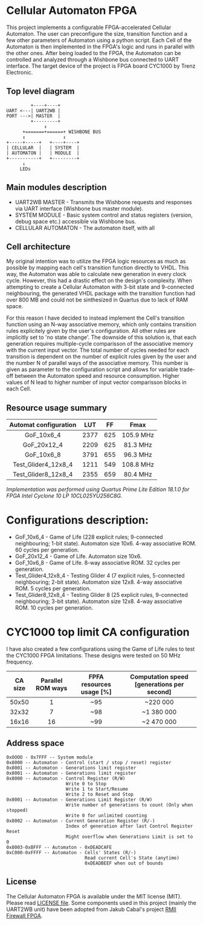 # Cellular Automaton FPGA
This project implements a configurable FPGA-accelerated Cellular Automaton. The user can preconfigure the size, transition function and a few other parameters of Automaton using a python script. Each Cell of the Automaton is then implemented in the FPGA's logic and runs in parallel with the other ones. After being loaded to the FPGA, the Automaton can be controlled and analyzed through a Wishbone bus connected to UART interface. The target device of the project is FPGA board CYC1000 by Trenz Electronic.

## Top level diagram
```
         +----+----+
UART <---| UART2WB |
PORT --->| MASTER  |
         +---------+
              ↕
      +=======+======+ WISHBONE BUS
      ↕              ↕
+-----+-----+   +----+----+
| CELLULAR  |   | SYSTEM  |
| AUTOMATON |   | MODULE  |
+-----------+   +---------+
      ↓
     LEDs
```
## Main modules description

* UART2WB MASTER - Transmits the Wishbone requests and responses via UART interface (Wishbone bus master module).
* SYSTEM MODULE - Basic system control and status registers (version, debug space etc.) accessible via Wishbone bus.
* CELLULAR AUTOMATON - The automaton itself, with all

## Cell architecture

My original intention was to utilize the FPGA logic resources as much as possible by mapping each cell's transition function directly to VHDL. This way, the Automaton was able to calculate new generation in every clock cycle. However, this had a drastic effect on the design's complexity. When attempting to create a Cellular Automaton with 3-bit state and 9-connected neighbouring, the generated VHDL package with the transition function had over 800 MB and could not be sinthesized in Quartus due to lack of RAM space.

For this reason I have decided to instead implement the Cell's transition function using an N-way associative memory, which only contains transition rules explicitely given by the user's configuration. All other rules are implicitly set to 'no state change'. The downside of this solution is, that each generation requires multiple-cycle comparisson of the associative memory with the current input vector. The total number of cycles needed for each transition is dependent on the number of explicit rules given by the user and the number N of parallel ways of the associative memory. This number is given as parameter to the configuration script and allows for variable trade-off between the Automaton speed and resource consumption. Higher values of N lead to higher number of input vector comparisson blocks in each Cell.

## Resource usage summary

Automat configuration | LUT | FF | Fmax
:---:|:---:|:---:|:---:
GoF_10x6_4 | 2377 | 625 | 105.9 MHz
GoF_20x12_4 | 2209 | 625 | 81.3 MHz
GoF_10x6_8 | 3791 | 655 | 96.3 MHz
Test_Glider4_12x8_4 | 1211 | 549 | 108.8 MHz
Test_Glider8_12x8_4 | 2355 | 659 | 80.4 MHz

*Implementation was performed using Quartus Prime Lite Edition 18.1.0 for FPGA Intel Cyclone 10 LP 10CL025YU256C8G.*

# Configurations description:

* GoF_10x6_4 - Game of Life (228 explicit rules; 9-connected neighbouring; 1-bit state). Automaton size 10x6. 4-way associative ROM. 60 cycles per generation.
* GoF_20x12_4 - Game of Life. Automaton size 10x6.
* GoF_10x6_8 - Game of Life. 8-way associative ROM. 32 cycles per generation.
* Test_Glider4_12x8_4 - Testing Glider 4 (7 explicit rules, 5-connected neighbouring; 2-bit state). Automaton size 12x8. 4-way associative ROM. 5 cycles per generation.
* Test_Glider8_12x8_4 - Testing Glider 8 (25 explicit rules, 9-connected neighbouring; 3-bit state). Automaton size 12x8. 4-way associative ROM. 10 cycles per generation.

# CYC1000 top limit CA configuration

I have also created a few configurations using the Game of Life rules to test the CYC1000 FPGA limitations. These designs were tested on 50 MHz frequency.

CA size | Parallel ROM ways | FPFA resources usage [%] | Computation speed [generations per second]
:---:|:---:|:---:|:---:
50x50 | 1 | ~95 | ~220 000
32x32 | 7 | ~98 | ~1 380 000
16x16 | 16 | ~99 | ~2 470 000

## Address space
```
0xOOOO - 0x7FFF -- System module
0x8000 -- Automaton - Control (start / stop / reset) register
0x8001 -- Automaton - Generations limit register
0x8001 -- Automaton - Generations limit register
0x8000 -- Automaton - Control Register (R/W)
                      Write 0 to Stop
                      Write 1 to Start/Resume
                      Write 2 to Reset and Stop
0x8001 -- Automaton - Generations Limit Register (R/W)
                      Write number of generations to count (Only when stopped)
                      Write 0 for unlimited counting
0x8002 -- Automaton - Current Generation Register (R/-)
                      Index of generation after last Control Register Reset
                      Might overflow when Generations Limit is set to 0
0x8003-0xBFFF -- Automaton - 0xDEADCAFE
0xC000-0xFFFF -- Automaton - Cells' States (R/-)
                             Read current Cell's State (anytime)
                             0xDEADBEEF when out of bounds
```
## License
The Cellular Automaton FPGA is available under the MIT license (MIT). Please read [LICENSE file](LICENSE).
Some components used in this project (mainly the UART2WB unit) have been adopted from Jakub Cabal's project [RMII Firewall FPGA](https://github.com/jakubcabal/rmii-firewall-fpga).
